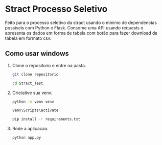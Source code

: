 # Stract Processo Seletivo
Feito para o processo seletivo da stract usando o minimo de dependencias possiveis com Python e Flask. 
Consome uma API usando requests e apresenta os dados em forma de tabela com botão para fazer download da tabela em formato csv.

## Como usar windows

1. Clone o repositorio e entre na pasta.
    ```bash
    git clone repositorio

    cd Stract_Test
    ```

2. Crie/ative sua venv.
    ```bash
    python -m venv venv

    venv\Scripts\activate

    pip install -r requirements.txt
    ```
3. Rode a aplicacao.
    ```bash
    python app.py
    ```